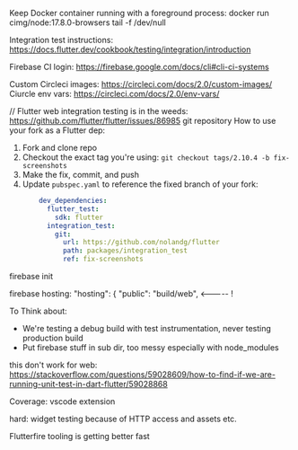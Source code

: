 Keep Docker container running with a foreground process:
docker run cimg/node:17.8.0-browsers tail -f /dev/null

Integration test instructions: https://docs.flutter.dev/cookbook/testing/integration/introduction

Firebase CI login: https://firebase.google.com/docs/cli#cli-ci-systems

Custom Circleci images: https://circleci.com/docs/2.0/custom-images/
Ciurcle env vars: https://circleci.com/docs/2.0/env-vars/

// Flutter web integration testing is in the weeds: https://github.com/flutter/flutter/issues/86985
git repository
How to use your fork as a Flutter dep:
1. Fork and clone repo
2. Checkout the exact tag you're using: `git checkout tags/2.10.4 -b fix-screenshots`
3. Make the fix, commit, and push
4. Update `pubspec.yaml` to reference the fixed branch of your fork:
    ```yaml
        dev_dependencies:
          flutter_test:
            sdk: flutter
          integration_test:
            git:
              url: https://github.com/nolandg/flutter
              path: packages/integration_test
              ref: fix-screenshots
    ```


firebase init

firebase hosting:
 "hosting": {
    "public": "build/web", <----- !



To Think about:
  - We're testing a debug build with test instrumentation, never testing production build
  - Put firebase stuff in sub dir, too messy especially with node_modules

this don't work for web: https://stackoverflow.com/questions/59028609/how-to-find-if-we-are-running-unit-test-in-dart-flutter/59028868

Coverage: vscode extension

hard: widget testing because of HTTP access and assets etc.

Flutterfire tooling is getting better fast

